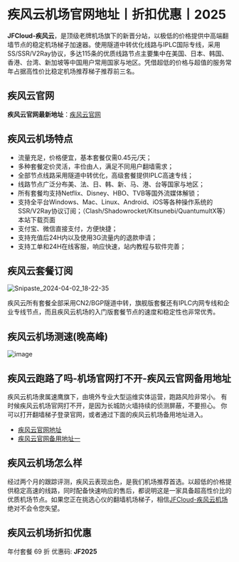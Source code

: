 # 疾风云机场官网地址丨折扣优惠丨2025
**JFCloud-疾风云**，是顶级老牌机场旗下的新晋分站，以极低的价格提供中高端翻墙节点的稳定机场梯子加速器。使用隧道中转优化线路与IPLC国际专线，采用SS/SSR/V2Ray协议，多达115条的优质线路节点主要集中在美国、日本、韩国、香港、台湾、新加坡等中国用户常用国家与地区。凭借超低的价格与超值的服务常年占据高性价比稳定机场推荐梯子推荐前三名。

## 疾风云官网
**疾风云官网最新地址**：[疾风云官网](https://go.1vpn.cc/jife)


## 疾风云机场特点
* 流量充足，价格便宜，基本套餐仅需0.45元/天；
* 多种套餐定价灵活，丰俭由人，满足不同用户翻墙需求；
* 全部节点线路采用隧道中转优化，高级套餐提供IPLC高速专线；
* 线路节点广泛分布美、法、日、韩、新、马、港、台等国家与地区；
* 所有套餐均支持Netflix、Disney、HBO、TVB等国外流媒体解锁；
* 支持全平台Windows、Mac、Linux、Android、iOS等各种操作系统的SSR/V2Ray协议订阅；（Clash/Shadowrocket/Kitsunebi/QuantumultX等）本站下载页面
* 支付宝、微信直接支付，方便快捷；
* 支持充值后24H内以及使用3G流量内的退款申请；
* 支持工单和24H在线客服，响应快速，站内教程与软件完善；
  
## 疾风云套餐订阅
![Snipaste_2024-04-02_18-22-35](https://github.com/VPN-Website/jfcloud/assets/153252983/edfd7041-4c78-49f0-b865-8dea1a859165)


疾风云所有套餐全部采用CN2/BGP隧道中转，旗舰版套餐还有IPLC内网专线和企业专线节点，而且疾风云机场的入门版套餐节点的速度和稳定性也非常优秀。

## 疾风云机场测速(晚高峰)
![image](https://github.com/VPN-Website/jfcloud/assets/153252983/cefe319d-ef3b-47f7-80ae-6bafac5dde7f)

## 疾风云跑路了吗-机场官网打不开-疾风云官网备用地址
疾风云机场隶属速鹰旗下，由境外专业大型运维实体运营，跑路风险非常小。
有时候疾风云机场官网打不开，是因为长城防火墙持续的侦测屏蔽，不要担心。
你可以打开翻墙梯子登录官网，或者通过下面的疾风云机场备用地址进入。
* [疾风云官网地址](https://go.1vpn.cc/jife)
* [疾风云官网备用地址一](https://go.1vpn.cc/jife)

## 疾风云机场怎么样
经过两个月的跟踪评测，疾风云表现出色，是我们机场推荐首选。以超低的价格提供稳定高速的线路，同时配备快速响应的售后，都说明这是一家具备超高性价比的优质机场节点。如果您正在挑选心仪的翻墙机场梯子，相信[JFCloud-疾风云机场](https://go.1vpn.cc/jife)绝对不会令您失望。

## 疾风云机场折扣优惠
年付套餐 69 折 优惠码: **JF2025**

